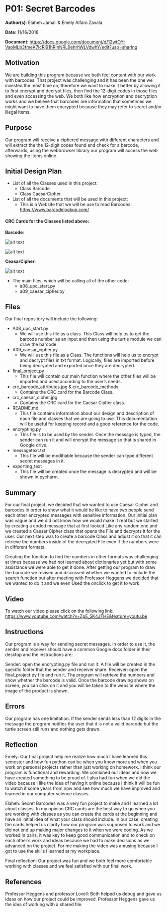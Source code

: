# P01: Secret Barcodes

**Author(s)**: Elaheh Jamali & Emely Alfaro Zavala

**Date**: 11/16/2018

**Document**: https://docs.google.com/document/d/12wtOY-VaoMLb3fmeK7IcRj91hRlnNRL9ehrhWLVdwhY/edit?usp=sharing

## Motivation
We are building this program because we both feel content with our work
with barcodes. That project was challenging and it has been the one we
invested the most time on, therefore we want to make it better by
allowing it to first encrypt and decrypt files, then find the 12-digit codes in
those files and even accessing the web. We both like how encryption
and decryption works and we believe that barcodes are information that
sometimes we might want to have them encrypted because they may refer
to secret and/or illegal items.
## Purpose
Our program will receive a ciphered message with different characters
 and will extract the the 12-digit codes found and check for a barcode,
 afterwards, using the webbrowser library our program will access the web showing the items online.


## Initial Design Plan
- List of all the Classes used in this project:
  - Class Barcode
  - Class CaesarCipher
- List of all the documents that will be used in this project:
   - This is a Website that we will be use to read Barcodes:
   https://www.barcodelookup.com/

#### CRC Cards for the Classes listed above:


**Barcode**:

![alt text](image/crc_barcode_attributes.JPG "Image of CRC card for Barcode")

![alt text](image/crc_barcode_methods.JPG "Image of CRC card for Barcode")

**CeasarCipher**:

![alt text](image/crc_caesar_cipher.JPG "Image of CRC card for CeasarCipher")


- The main files, which will be calling all of the other code:
  - a08_upc_start.py
  - a09_caesar_cipher.py


## Files
Our final repository will include the following:
- A08_upc_start.py
  - We will use this file as a class. This Class will help us to get
  the barcode number as an input and then using the turtle module we
  can draw the barcode.
 - A09_caesar_cipher.py
   - We will use this file as a Class. The functions will help us to
   encrypt and decrypt files in txt format. Logically, files are
   imported before being decrypted and exported once they are decrypted.
 - final_project.py
   - This file will contain our main function where the other files
    will be imported and used according to the user’s needs.
 - crc_barcode_attributes.jpg  & crc_barcode_methods
   - Contains the CRC card for the Barcode Class.
 - crc_caesar_cipher.jpg
   - Contains the CRC card for the Caesar Cipher class.
 - README.md
    - This file contains information about our design and description of
    each file and classes that we are going to use. This documentation
    will be useful for keeping record and a good reference for the code.
 - encrypting.py
    - This file is to be used by the sender. Once the message is typed, the
    sender can run it and will encrypt the message so that is shared in Google
    drive.
 - messagetext.txt
    - This file will be modifiable because the sender can type different secret
    messages in it.
 - exporting_text
    - This file will be created once the message is decrypted and will be shown in
    pycharm.


## Summary

For our final project, we decided that we wanted to use Caesar Cipher
and barcodes in order to show what it would be like to have two people
send each other encrypted messages with sensitive information.
Our initial plan was vague and we did not know how we would make
It real but we started by creating a coded message that at first looked
Like any random one and we created a Caesar Cipher class that opens the
File and decrypts it for the user. Our next step was to create a barcode
Class and adjust it so that it can retrieve the numbers inside of the decrypted
File even if the numbers were in different formats.

Creating the function to find the numbers in other formats was challenging
at times because we had not learned about dictionaries yet but with
some assistance we were able to get it done.
After getting our program to draw the barcode we revised and discussed whether
we wanted to include the search function but after meeting with
Professor Heggens we decided that we wanted to do it and we even
Used the onclick to get it to work.


## Video

To watch our video please click on the following link:
https://www.youtube.com/watch?v=ZpE_5K4JTHE&feature=youtu.be

## Instructions

Our program is a way for sending secret messages. In order to use it, the sender and receiver
 should have a common Google docs folder in their desktop and the instructions are:

Sender: open the encrypting.py file and run it.
A file will be created in the specific folder that the sender and receiver share.
Receiver: open the final_project.py file and run it.
The program will retrieve the numbers
and show whether the barcode is valid.
Once the barcode drawing shows on screen, you can click on it and you will be taken to the website
where the image of the product is shown.


## Errors

Our program has one limitation. If the sender sends less than 12 digits
in the message the program notifies the user that it is not a valid barcode but
 the turtle screen still runs and nothing gets drawn.


## Reflection

Emely:
Our final project help me realize how much I have learned this semester and how
fun python can be when you know more and when you work on personal projects rather than just
working on homework. I think our program is functional and
rewarding. We combined our ideas and now we have created something to be proud of.
I also had fun when we did the video because I like the idea of
having it online because I think it will be fun to watch it some years from now and
see how much we have improved and learned in our computer science classes.

Elaheh:
Secret Barcodes was a very fun project to make and I learned a lot about classes.
In my opinion CRC cards are the best way to go when you are working with classes
as you can create the cards at the beginning and have an initial idea of what your
class should include. In our case, creating the cards helped us clarify how our program
was supposed to work and we did not end up making major changes to it when we were coding.
As we worked in pairs, it was key to keep good communication and to check on each
other’s work and ideas because we had to make decisions as we advanced on the project.
For me making the video was amusing because I got to use the skills I learned at my
workplace.

Final reflection:
Our project was fun and we both feel more comfortable working with classes and we
 feel satisfied with our final work.


## References

Professor Heggens and professor Lovell:
Both helped us debug and gave us ideas on how our project could be improved.
Professor Heggens gave us the idea of working with a shared file.